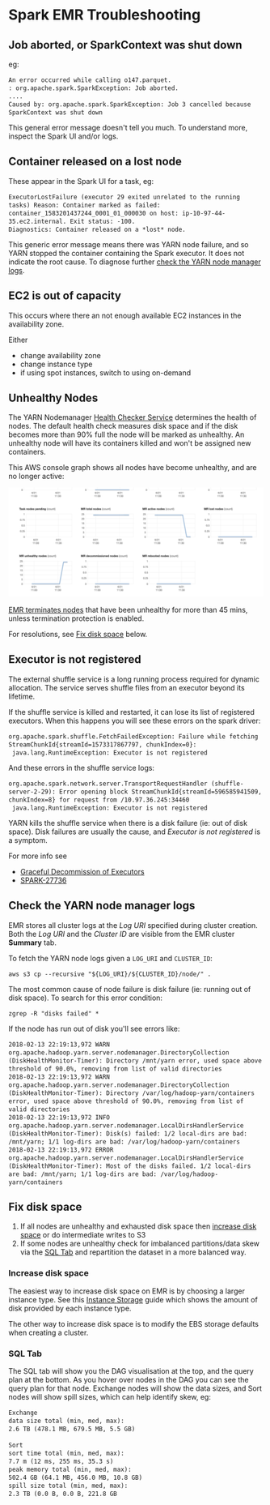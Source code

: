 # Spark EMR Troubleshooting

## Job aborted, or SparkContext was shut down

eg:

```
An error occurred while calling o147.parquet.
: org.apache.spark.SparkException: Job aborted.
....
Caused by: org.apache.spark.SparkException: Job 3 cancelled because SparkContext was shut down
```

This general error message doesn't tell you much. To understand more, inspect the Spark UI and/or logs.

## Container released on a lost node

These appear in the Spark UI for a task, eg:

```
ExecutorLostFailure (executor 29 exited unrelated to the running tasks) Reason: Container marked as failed:
container_1583201437244_0001_01_000030 on host: ip-10-97-44-35.ec2.internal. Exit status: -100.
Diagnostics: Container released on a *lost* node.
```

This generic error message means there was YARN node failure, and so YARN stopped the container containing the Spark executor. It does not indicate the root cause. To diagnose further [check the YARN node manager logs](#Check-the-YARN-node-manager-logs).

## EC2 is out of capacity

This occurs where there an not enough available EC2 instances in the availability zone.

Either

- change availability zone
- change instance type
- if using spot instances, switch to using on-demand

## Unhealthy Nodes

The YARN Nodemanager [Health Checker Service](https://hadoop.apache.org/docs/current/hadoop-yarn/hadoop-yarn-site/NodeManager.html#Health_Checker_Service) determines the health of nodes. The default health check measures disk space and if the disk becomes more than 90% full the node will be marked as unhealthy. An unhealthy node will have its containers killed and won't be assigned new containers.

This AWS console graph shows all nodes have become unhealthy, and are no longer active:

![AWS console with unhealthy nodes](spark-emr-troubleshooting-console-unhealthy-nodes.png)

[EMR terminates nodes](https://docs.aws.amazon.com/emr/latest/ManagementGuide/UsingEMR_TerminationProtection.html#emr-termination-protection-unhealthy) that have been unhealthy for more than 45 mins, unless termination protection is enabled.

For resolutions, see [Fix disk space](#Fix-disk-space) below.

## Executor is not registered

The external shuffle service is a long running process required for dynamic allocation. The service serves shuffle files from an executor beyond its lifetime.

If the shuffle service is killed and restarted, it can lose its list of registered executors.
When this happens you will see these errors on the spark driver:

```
org.apache.spark.shuffle.FetchFailedException: Failure while fetching StreamChunkId{streamId=1573317867797, chunkIndex=0}:
 java.lang.RuntimeException: Executor is not registered
```

And these errors in the shuffle service logs:

```
org.apache.spark.network.server.TransportRequestHandler (shuffle-server-2-29): Error opening block StreamChunkId{streamId=596585941509, chunkIndex=8} for request from /10.97.36.245:34460
 java.lang.RuntimeException: Executor is not registered
```

YARN kills the shuffle service when there is a disk failure (ie: out of disk space). Disk failures are usually the cause, and _Executor is not registered_ is a symptom.

For more info see

- [Graceful Decommission of Executors](https://spark.apache.org/docs/latest/job-scheduling.html#graceful-decommission-of-executors)
- [SPARK-27736](https://issues.apache.org/jira/browse/SPARK-27736)

## Check the YARN node manager logs

EMR stores all cluster logs at the _Log URI_ specified during cluster creation. Both the _Log URI_ and the _Cluster ID_ are visible from the EMR cluster **Summary** tab.

To fetch the YARN node logs given a `LOG_URI` and `CLUSTER_ID`:

```
aws s3 cp --recursive "${LOG_URI}/${CLUSTER_ID}/node/" .
```

The most common cause of node failure is disk failure (ie: running out of disk space). To search for this error condition:

```
zgrep -R "disks failed" *
```

If the node has run out of disk you'll see errors like:

```
2018-02-13 22:19:13,972 WARN org.apache.hadoop.yarn.server.nodemanager.DirectoryCollection (DiskHealthMonitor-Timer): Directory /mnt/yarn error, used space above threshold of 90.0%, removing from list of valid directories
2018-02-13 22:19:13,972 WARN org.apache.hadoop.yarn.server.nodemanager.DirectoryCollection (DiskHealthMonitor-Timer): Directory /var/log/hadoop-yarn/containers error, used space above threshold of 90.0%, removing from list of valid directories
2018-02-13 22:19:13,972 INFO org.apache.hadoop.yarn.server.nodemanager.LocalDirsHandlerService (DiskHealthMonitor-Timer): Disk(s) failed: 1/2 local-dirs are bad: /mnt/yarn; 1/1 log-dirs are bad: /var/log/hadoop-yarn/containers
2018-02-13 22:19:13,972 ERROR org.apache.hadoop.yarn.server.nodemanager.LocalDirsHandlerService (DiskHealthMonitor-Timer): Most of the disks failed. 1/2 local-dirs are bad: /mnt/yarn; 1/1 log-dirs are bad: /var/log/hadoop-yarn/containers
```

## Fix disk space

1. If all nodes are unhealthy and exhausted disk space then [increase disk space](#increase-disk-space) or do intermediate writes to S3
1. If some nodes are unhealthy check for imbalanced partitions/data skew via the [SQL Tab](#SQL-Tab) and repartition the dataset in a more balanced way.

### Increase disk space

The easiest way to increase disk space on EMR is by choosing a larger instance type. See this [Instance Storage](https://docs.aws.amazon.com/emr/latest/ManagementGuide/emr-plan-storage.html) guide which shows the amount of disk provided by each instance type.

The other way to increase disk space is to modify the EBS storage defaults when creating a cluster.

### SQL Tab

The SQL tab will show you the DAG visualisation at the top, and the query plan at the bottom. As you hover over nodes in the DAG you can see the query plan for that node. Exchange nodes will show the data sizes, and Sort nodes will show spill sizes, which can help identify skew, eg:

```
Exchange
data size total (min, med, max):
2.6 TB (478.1 MB, 679.5 MB, 5.5 GB)

Sort
sort time total (min, med, max):
7.7 m (12 ms, 255 ms, 35.3 s)
peak memory total (min, med, max):
502.4 GB (64.1 MB, 456.0 MB, 10.8 GB)
spill size total (min, med, max):
2.3 TB (0.0 B, 0.0 B, 221.8 GB
```
